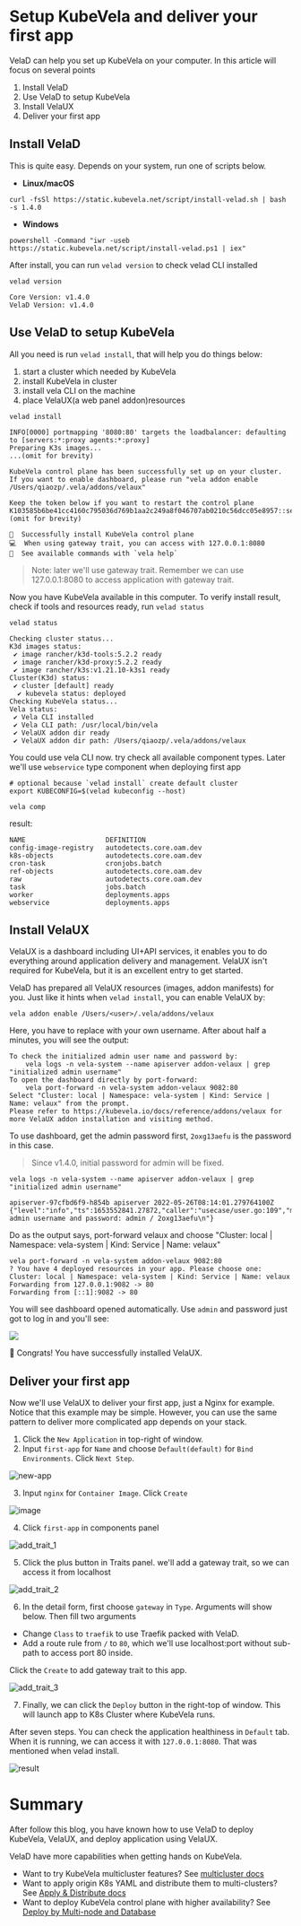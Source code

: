 # Setup KubeVela and deliver your first app

VelaD can help you set up KubeVela on your computer. In this article will focus on several points

1. Install VelaD
2. Use VelaD to setup KubeVela
3. Install VelaUX
4. Deliver your first app

## Install VelaD

This is quite easy. Depends on your system, run one of scripts below.

- **Linux/macOS**
```shell
curl -fsSl https://static.kubevela.net/script/install-velad.sh | bash -s 1.4.0
```

- **Windows**
```shell
powershell -Command "iwr -useb https://static.kubevela.net/script/install-velad.ps1 | iex"
```

After install, you can run `velad version` to check velad CLI installed

```shell
velad version
```
```text
Core Version: v1.4.0
VelaD Version: v1.4.0
```

## Use VelaD to setup KubeVela

All you need is run `velad install`, that will help you do things below:

1. start a cluster which needed by KubeVela
2. install KubeVela in cluster
3. install vela CLI on the machine
4. place VelaUX(a web panel addon)resources

```shell
velad install
```
```text
INFO[0000] portmapping '8080:80' targets the loadbalancer: defaulting to [servers:*:proxy agents:*:proxy] 
Preparing K3s images...
...(omit for brevity)

KubeVela control plane has been successfully set up on your cluster.
If you want to enable dashboard, please run "vela addon enable /Users/qiaozp/.vela/addons/velaux"

Keep the token below if you want to restart the control plane
K103585b6be41cc4160c795036d769b1aa2c249a8f046707ab0210c56dcc05e8957::server:kOcAPpOXfVfBbrMBinan..(omit for brevity)

🚀  Successfully install KubeVela control plane
💻  When using gateway trait, you can access with 127.0.0.1:8080
🔭  See available commands with `vela help`
```

> Note: later we'll use gateway trait. Remember we can use 127.0.0.1:8080 to access application with gateway trait.

Now you have KubeVela available in this computer. To verify install result, check if tools and resources ready,
run `velad status`

```shell
velad status
```
```text
Checking cluster status...
K3d images status:
 ✔ image rancher/k3d-tools:5.2.2 ready
 ✔ image rancher/k3d-proxy:5.2.2 ready
 ✔ image rancher/k3s:v1.21.10-k3s1 ready
Cluster(K3d) status:
 ✔ cluster [default] ready
  ✔ kubevela status: deployed
Checking KubeVela status...
Vela status:
 ✔ Vela CLI installed
 ✔ Vela CLI path: /usr/local/bin/vela
 ✔ VelaUX addon dir ready
 ✔ VelaUX addon dir path: /Users/qiaozp/.vela/addons/velaux
```

You could use vela CLI now. try check all available component types. Later we'll use `webservice` type component when deploying first app
```shell
# optional because `velad install` create default cluster
export KUBECONFIG=$(velad kubeconfig --host)
```

```shell
vela comp
```

result:
```text
NAME                    DEFINITION
config-image-registry   autodetects.core.oam.dev
k8s-objects             autodetects.core.oam.dev
cron-task               cronjobs.batch
ref-objects             autodetects.core.oam.dev
raw                     autodetects.core.oam.dev
task                    jobs.batch
worker                  deployments.apps
webservice              deployments.apps
```

## Install VelaUX

VelaUX is a dashboard including UI+API services, it enables you to do everything around application delivery and management.
VelaUX isn't required for KubeVela, but it is an excellent entry to get started.

VelaD has prepared all VelaUX resources (images, addon manifests) for you. Just like it hints when `velad install`, you can enable VelaUX by:

```shell
vela addon enable /Users/<user>/.vela/addons/velaux
```

Here, you have to replace <user> with your own username. After about half a minutes, you will see the output:

```text
To check the initialized admin user name and password by:
    vela logs -n vela-system --name apiserver addon-velaux | grep "initialized admin username"
To open the dashboard directly by port-forward:
    vela port-forward -n vela-system addon-velaux 9082:80
Select "Cluster: local | Namespace: vela-system | Kind: Service | Name: velaux" from the prompt.
Please refer to https://kubevela.io/docs/reference/addons/velaux for more VelaUX addon installation and visiting method.
```

To use dashboard, get the admin password first, `2oxg13aefu` is the password in this case.

> Since v1.4.0, initial password for admin will be fixed.

```shell
vela logs -n vela-system --name apiserver addon-velaux | grep "initialized admin username"
```
```text
apiserver-97cfbd6f9-h854b apiserver 2022-05-26T08:14:01.279764100Z {"level":"info","ts":1653552841.27872,"caller":"usecase/user.go:109","msg":"initialized admin username and password: admin / 2oxg13aefu\n"}
```

Do as the output says, port-forward velaux and choose "Cluster: local | Namespace: vela-system | Kind: Service | Name: velaux"

```shell
vela port-forward -n vela-system addon-velaux 9082:80
? You have 4 deployed resources in your app. Please choose one: Cluster: local | Namespace: vela-system | Kind: Service | Name: velaux
Forwarding from 127.0.0.1:9082 -> 80
Forwarding from [::1]:9082 -> 80
```

You will see dashboard opened automatically. Use `admin` and password just got to log in and you'll see:

![](./resources/dashbord.jpg)

🎉 Congrats! You have successfully installed VelaUX.

## Deliver your first app

Now we'll use VelaUX to deliver your first app, just a Nginx for example.
Notice that this example may be simple. However, you can use the same pattern to deliver more complicated app depends on your stack.

1. Click the `New Application` in top-right of window.
2. Input `first-app` for `Name` and choose `Default(default)` for `Bind Environments`. Click `Next Step`.

![new-app](resources/01.new_app.jpg)

3. Input `nginx` for `Container Image`. Click `Create`

![image](resources/01.new_app_2.jpg)

4. Click `first-app` in components panel

![add_trait_1](resources/01.add_trait.jpg)

5. Click the plus button in Traits panel. we'll add a gateway trait, so we can access it from localhost

![add_trait_2](resources/01.add_trait_2.jpg)

6. In the detail form, first choose `gateway` in `Type`. Arguments will show below. Then fill two arguments
- Change `Class` to `traefik` to use Traefik packed with VelaD.
- Add a route rule from `/` to `80`, which we'll use localhost:port without sub-path to access port 80 inside.
 
Click the `Create` to add gateway trait to this app.

![add_trait_3](resources/01.add_trait_3.jpg)

7. Finally, we can click the `Deploy` button in the right-top of window. This will launch app to K8s Cluster where
   KubeVela runs.

After seven steps. You can check the application healthiness in `Default` tab. When it is running, we can access it with
`127.0.0.1:8080`. That was mentioned when velad install.

![result](resources/01.result.jpg)

# Summary

After follow this blog, you have known how to use VelaD to deploy KubeVela, VelaUX, and deploy application using VelaUX. 

VelaD have more capabilities when getting hands on KubeVela.

- Want to try KubeVela multicluster features? See [multicluster docs](02.multicluster.md)
- Want to apply origin K8s YAML and distribute them to multi-clusters? See [Apply & Distribute docs](03.apply-and-distribute.md)
- Want to deploy KubeVela control plane with higher availability? See [Deploy by Multi-node and Database](04.ha.md)

